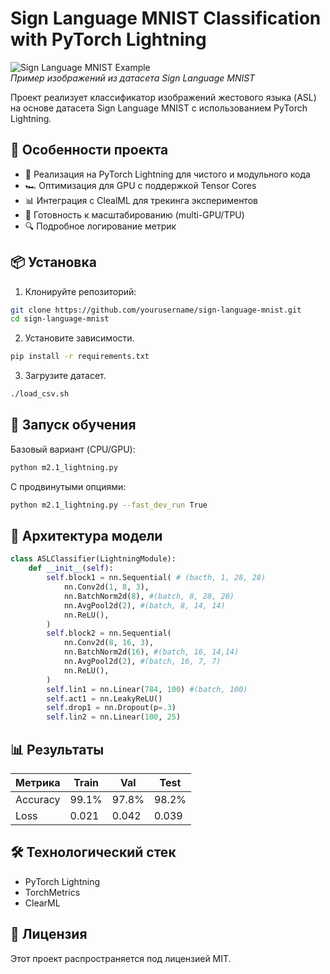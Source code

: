 # Sign Language MNIST Classification with PyTorch Lightning

![Sign Language MNIST Example](amer_sign2.png)  
*Пример изображений из датасета Sign Language MNIST*

Проект реализует классификатор изображений жестового языка (ASL) на основе датасета Sign Language MNIST с использованием PyTorch Lightning.

## 📌 Особенности проекта

- 🚀 Реализация на PyTorch Lightning для чистого и модульного кода
- 🏎️ Оптимизация для GPU с поддержкой Tensor Cores
- 📊 Интеграция с ClealML для трекинга экспериментов
- 🧩 Готовность к масштабированию (multi-GPU/TPU)
- 🔍 Подробное логирование метрик

## 📦 Установка

1. Клонируйте репозиторий:
```bash
git clone https://github.com/yourusername/sign-language-mnist.git
cd sign-language-mnist
```
2. Установите зависимости.
```bash
pip install -r requirements.txt
```
3. Загрузите датасет.
```bash
./load_csv.sh
```
## 🏃 Запуск обучения

Базовый вариант (CPU/GPU):
```bash
python m2.1_lightning.py
```
С продвинутыми опциями:
```bash
python m2.1_lightning.py --fast_dev_run True
```
## 🧠 Архитектура модели
```python
class ASLClassifier(LightningModule):
    def __init__(self):
        self.block1 = nn.Sequential( # (bacth, 1, 28, 28)
            nn.Conv2d(1, 8, 3),
            nn.BatchNorm2d(8), #(batch, 8, 28, 28)
            nn.AvgPool2d(2), #(batch, 8, 14, 14)
            nn.ReLU(),
        )
        self.block2 = nn.Sequential(
            nn.Conv2d(8, 16, 3),
            nn.BatchNorm2d(16), #(batch, 16, 14,14)
            nn.AvgPool2d(2), #(batch, 16, 7, 7)
            nn.ReLU(),
        )
        self.lin1 = nn.Linear(784, 100) #(batch, 100)
        self.act1 = nn.LeakyReLU()
        self.drop1 = nn.Dropout(p=.3)
        self.lin2 = nn.Linear(100, 25)
```
## 📊 Результаты

| Метрика            | Train   | Val     | Test    |
|--------------------|---------|---------|---------|
| Accuracy           | 99.1%   | 97.8%   | 98.2%   |
| Loss               | 0.021   | 0.042   | 0.039   |


## 🛠️ Технологический стек
   * PyTorch Lightning
   * TorchMetrics
   * ClearML
  
## 📜 Лицензия
Этот проект распространяется под лицензией MIT.